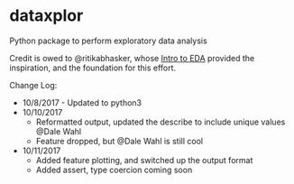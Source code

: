 # dataxplor
Python package to perform exploratory data analysis

Credit is owed to @ritikabhasker, whose [Intro to EDA](https://github.com/ritikabhasker/Intro-to-EDA) provided the inspiration, and the foundation for this effort.

Change Log:
- 10/8/2017
        - Updated to python3
- 10/10/2017
    - Reformatted output, updated the describe to include unique values @Dale Wahl
    - Feature dropped, but @Dale Wahl is still cool
- 10/11/2017
    - Added feature plotting, and switched up the output format
    - Added assert, type coercion coming soon